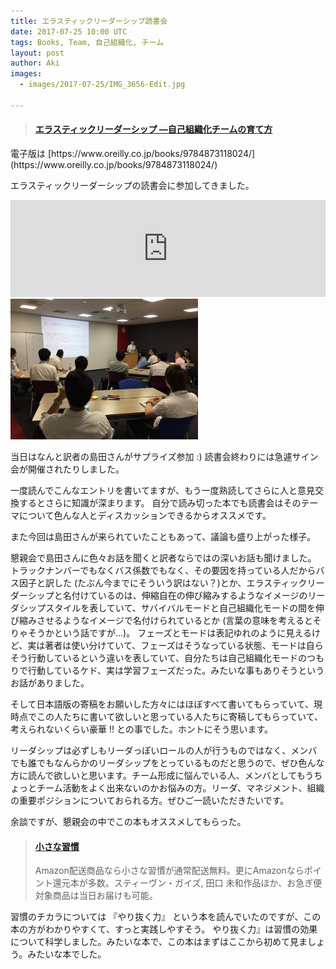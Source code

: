 ```yaml
---
title: エラスティックリーダーシップ読書会
date: 2017-07-25 10:00 UTC
tags: Books, Team, 自己組織化, チーム
layout: post
author: Aki
images:
  - images/2017-07-25/IMG_3656-Edit.jpg

---
```


<blockquote class="embedly-card"><h4><a href="http://amzn.to/2uZZCcU">エラスティックリーダーシップ ―自己組織化チームの育て方</a></h4></blockquote>
<script async src="//cdn.embedly.com/widgets/platform.js" charset="UTF-8"></script>
電子版は [https://www.oreilly.co.jp/books/9784873118024/](https://www.oreilly.co.jp/books/9784873118024/)

エラスティックリーダーシップの読書会に参加してきました。

<iframe class="hatenablogcard" style="width:100%;height:155px;max-width:680px;" title="URLを記入するだけ！はてなブログカード風にWordpress記事も表示させるカスタマイズ方法" src="https://hatenablog-parts.com/embed?url=https://shin-osaka-agile.connpass.com/event/61928/" width="300" height="150" frameborder="0" scrolling="no"></iframe>
<img src="/images/2017-07-25/IMG_3656-Edit.jpg" alt="IMG_3656-Edit.jpg" width="300"/>


当日はなんと訳者の島田さんがサプライズ参加 :)
読書会終わりには急遽サイン会が開催されたりしました。

一度読んでこんなエントリを書いてますが、もう一度熟読してさらに人と意見交換するとさらに知識が深まります。
自分で読み切った本でも読書会はそのテーマについて色んな人とディスカッションできるからオススメです。

また今回は島田さんが来られていたこともあって、議論も盛り上がった様子。

懇親会で島田さんに色々お話を聞くと訳者ならではの深いお話も聞けました。
トラックナンバーでもなくバス係数でもなく、その要因を持っている人だからバス因子と訳した (たぶん今までにそういう訳はない？)とか、エラスティックリーダーシップと名付けているのは、伸縮自在の伸び縮みするようなイメージのリーダシップスタイルを表していて、サバイバルモードと自己組織化モードの間を伸び縮みさせるようなイメージで名付けられているとか (言葉の意味を考えるとそりゃそうかという話ですが...)。
フェーズとモードは表記ゆれのように見えるけど、実は著者は使い分けていて、フェーズはそうなっている状態、モードは自らそう行動しているという違いを表していて、自分たちは自己組織化モードのつもりで行動しているケド、実は学習フェーズだった。みたいな事もありそうというお話がありました。

そして日本語版の寄稿をお願いした方々にはほぼすべて書いてもらっていて、現時点でこの人たちに書いて欲しいと思っている人たちに寄稿してもらっていて、考えられないくらい豪華 !! との事でした。ホントにそう思います。

リーダシップは必ずしもリーダっぽいロールの人が行うものではなく、メンバでも誰でもなんらかのリーダシップをとっているものだと思うので、ぜひ色んな方に読んで欲しいと思います。チーム形成に悩んでいる人、メンバとしてもうちょっとチーム活動をよく出来ないのかお悩みの方。リーダ、マネジメント、組織の重要ポジションについておられる方。ぜひご一読いただきたいです。

余談ですが、懇親会の中でこの本もオススメしてもらった。

<blockquote class="embedly-card"><h4><a href="http://amzn.to/2vHteZx">小さな習慣</a></h4><p>Amazon配送商品なら小さな習慣が通常配送無料。更にAmazonならポイント還元本が多数。スティーヴン・ガイズ, 田口 未和作品ほか、お急ぎ便対象商品は当日お届けも可能。</p></blockquote>
<script async src="//cdn.embedly.com/widgets/platform.js" charset="UTF-8"></script>

習慣のチカラについては 『やり抜く力』 という本を読んでいたのですが、この本の方がわかりやすくて、すっと実践しやすそう。
やり抜く力』は習慣の効果について科学しました。みたいな本で、この本はまずはここから初めて見ましょう。みたいな本でした。
